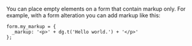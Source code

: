 You can place empty elements on a form that contain markup only. For example, with a form alteration you can add markup like this:

```
form.my_markup = {
  _markup: '<p>' + dg.t('Hello world.') + '</p>'
};
```
